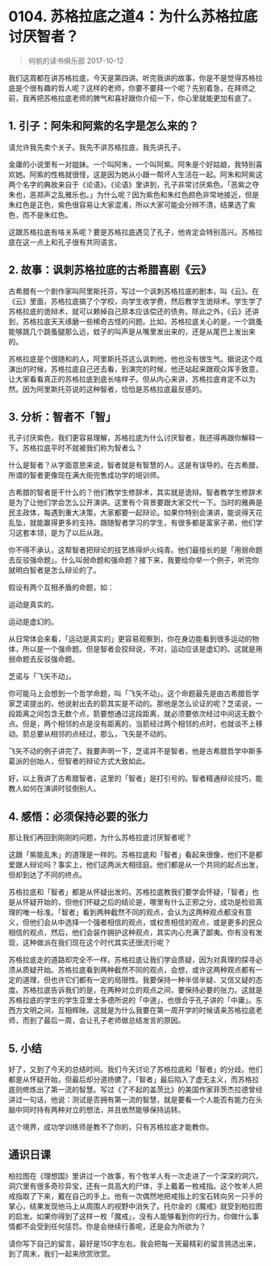 # 0104. 苏格拉底之道4：为什么苏格拉底讨厌智者？
> 何帆的读书俱乐部
2017-10-12

我们这周都在讲苏格拉底，今天是第四讲。听完我讲的故事，你是不是觉得苏格拉底是个很有趣的哲人呢？这样的老师，你要不要拜一个呢？先别着急，在拜师之前，我再把苏格拉底老师的脾气和喜好跟你介绍一下，你心里就能更加有底了。

## 1. 引子：阿朱和阿紫的名字是怎么来的？
请允许我先卖个关子。我先不讲苏格拉底，我先讲孔子。

金庸的小说里有一对姐妹。一个叫阿朱，一个叫阿紫。阿朱是个好姑娘，我特别喜欢她。阿紫的性格就很怪，这是因为她从小跟一帮坏人生活在一起。阿朱和阿紫这两个名字的典故来自于《论语》。《论语》里讲到，孔子非常讨厌紫色。「恶紫之夺朱也，恶郑声之乱雅乐也。」为什么呢？因为紫色和朱红色颜色非常地接近，但是朱红色是正色，紫色很容易让大家混淆，所以大家可能会分辨不清，结果选了紫色，而不是朱红色。

这跟苏格拉底有啥关系呢？要是苏格拉底遇见了孔子，他肯定会特别高兴。苏格拉底在这一点上和孔子很有共同语言。

## 2. 故事：讽刺苏格拉底的古希腊喜剧《云》
古希腊有一个剧作家叫阿里斯托芬，写过一个讽刺苏格拉底的剧本，叫《云》。在《云》里面，苏格拉底搞了个学校，向学生收学费，然后教学生诡辩术。学生学了苏格拉底的诡辩术，就可以赖掉自己原本应该偿还的债务。除此之外，《云》还讲到，苏格拉底天天琢磨一些稀奇古怪的问题。比如，苏格拉底关心的是，一个跳蚤能够跳几个跳蚤腿那么远，蚊子的叫声是从嘴里发出来的，还是从尾巴上发出来的。

苏格拉底是个很随和的人，阿里斯托芬这么讽刺他，他也没有很生气。据说这个戏演出的时候，苏格拉底自己还去看，到演完的时候，他还站起来跟观众挥手致意，让大家看看真正的苏格拉底到底长啥样子。但从内心来讲，苏格拉底肯定不以为然。因为阿里斯托芬说的这种智者，恰恰是苏格拉底最反感的。

## 3. 分析：智者不「智」
孔子讨厌紫色，我们更容易理解，苏格拉底为什么讨厌智者，我还得再跟你解释一下。苏格拉底平时不就被我们称为智者么？

什么是智者？从字面意思来说，智者就是有智慧的人。这是有误导的。在古希腊，所谓的智者更像现在满大街兜售成功学的培训师。

古希腊的智者是干什么的？他们教学生修辞术，其实就是诡辩。智者教学生修辞术是为了让他们学会怎么公开演讲。这里有个背景要跟大家交代一下。当时的雅典是民主政体，每遇到重大决策，大家都要一起辩论。如果你特别会演讲，能说得天花乱坠，就能赢得更多的支持。跟随智者学习的学生，有很多都是富家子弟，他们学习这套本领，是为了以后从政。

你不得不承认，这帮智者把辩论的技艺练得炉火纯青。他们最擅长的是「用弱命题去反驳强命题」。什么叫弱命题和强命题？接下来，我要给你举一个例子，听完你就明白智者是怎么辩论的了。

假设有两个互相矛盾的命题，如：

运动是真实的。

运动是虚幻的。

从日常体会来看，「运动是真实的」更容易观察到，你在身边能看到很多运动的物体，所以是一个强命题。但是智者会狡辩说，不对，运动应该是虚幻的。这就是用弱命题去反驳强命题。

芝诺与「飞矢不动」。

你可能马上会想到一个哲学命题，叫「飞矢不动」。这个命题最先是由古希腊哲学家芝诺提出的，他说射出去的箭其实是不动的。那他是怎么论证的呢？芝诺说，一段距离之间包含无数个点，箭要想通过这段距离，就必须要依次经过中间这无数个点。但是，两个相邻的点是没有距离的，当箭经过两个相邻的点时，也就谈不上移动。箭总要从相邻的点经过，那么，飞矢是不动的。

飞矢不动的例子讲完了。我要声明一下，芝诺并不是智者，他是古希腊哲学中斯多葛派的创始人，但智者的辩论方式大致如此。

好，以上我讲了古希腊智者，这里的「智者」是打引号的。智者精通辩论技巧，能教人如何在演讲时驳倒别人。

## 4. 感悟：必须保持必要的张力
那让我们再回到刚刚的问题，为什么苏格拉底讨厌智者呢？

这跟「紫能乱朱」的道理是一样的。苏格拉底和「智者」看起来很像，他们不是都爱跟人辩论吗？事实上，他们这两派大相径庭。他们都是从一个共同的起点出发，但却到达了不同的终点。

苏格拉底和「智者」都是从怀疑出发的。苏格拉底教我们要学会怀疑，「智者」也是从怀疑开始的，但他们怀疑之后的结论是，哪里有什么正邪之分，成功是检验真理的唯一标准。「智者」看到两种截然不同的观点，会认为这两种观点都没有意义，但他们会从中选择一个强者相信的观点，或权贵相信的观点，或是更多的民众相信的观点，然后，他们会装作拥护这种观点，其实内心充满了鄙夷。你有没有发现，这种做派在我们现在这个时代其实还很流行呢？

苏格拉底走的道路却完全不一样。苏格拉底让我们学会质疑，因为对真理的探寻必须从质疑开始。苏格拉底看到两种截然不同的观点，会想，或许这两种观点都有一定的道理，但也许它们都有一定的局限性。我要保持一种半信半疑、又信又疑的态度。苏格拉底告诉我们的是，在两种对立的观点之间，要保持必要的张力。这就是苏格拉底的学生的学生亚里士多德所说的「中道」，也很合乎孔子讲的「中庸」。东西方文明之间，互相辉映。这就是为什么我要在第一周开学的时候请来苏格拉底老师，而到了最后一周，会让孔子老师做总结发言的原因。

## 5. 小结
好了，又到了今天的总结时间。我们今天讨论了苏格拉底和「智者」的分歧。他们都是从怀疑开始，但最后却分道扬镳了。「智者」最后陷入了虚无主义，而苏格拉底则修炼出了第一流的智慧。写过《了不起的盖茨比》的美国作家菲茨杰拉德曾经讲过一句话，他说：测试是否拥有第一流的智慧，就是要看一个人能否有能力在头脑中同时持有两种对立的想法，并且依然能够保持运转。 

这个境界，成功学训练师是教不了你的，只有苏格拉底才能教你。

## 通识日课
柏拉图在《理想国》里讲过一个故事，有个牧羊人有一次走进了一个深深的洞穴，洞穴里有很多奇珍异宝，还有一具高大的尸体，手上戴着一枚戒指。这个牧羊人把戒指取了下来，戴在自己的手上。他有一次偶然地把戒指上的宝石转向另一只手的掌心，结果发现他马上从周围人的视野中消失了。托尔金的《魔戒》就受到柏拉图的启发。如果你得到了这样一枚「魔戒」，没有人能够看到你的行为，你做什么事情都不会受到任何惩罚。你是会继续行善呢，还是会为所欲为？

请你写下自己的留言，最好是150字左右。我会把每一天最精彩的留言挑选出来，到了周末，我们一起来欣赏欣赏。

